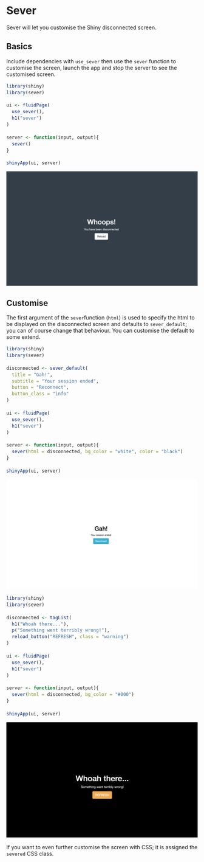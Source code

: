 # Sever

Sever will let you customise the Shiny disconnected screen.

## Basics

Include dependencies with `use_sever` then use the `sever` function to customise the screen, launch the app and stop the server to see the customised screen.

``` r
library(shiny)
library(sever)

ui <- fluidPage(
  use_sever(),
  h1("sever")
)

server <- function(input, output){
  sever()
}

shinyApp(ui, server)
```

![](./img/sever_example.png)

## Customise

The first argument of the `sever`function (`html`) is used to specify the html to be displayed on the disconnected screen and defaults to `sever_default`; you can of course change that behaviour. You can customise the default to some extend.

``` r
library(shiny)
library(sever)

disconnected <- sever_default(
  title = "Gah!", 
  subtitle = "Your session ended", 
  button = "Reconnect", 
  button_class = "info"
)

ui <- fluidPage(
  use_sever(),
  h1("sever")
)

server <- function(input, output){
  sever(html = disconnected, bg_color = "white", color = "black")
}

shinyApp(ui, server)
```

![](./img/sever_default_customised.png)

``` r
library(shiny)
library(sever)

disconnected <- tagList(
  h1("Whoah there..."),
  p("Something went terribly wrong!"),
  reload_button("REFRESH", class = "warning")
)

ui <- fluidPage(
  use_sever(),
  h1("sever")
)

server <- function(input, output){
  sever(html = disconnected, bg_color = "#000")
}

shinyApp(ui, server)
```

![](./img/sever_example2.png)

If you want to even further customise the screen with CSS; it is assigned the `severed` CSS class.